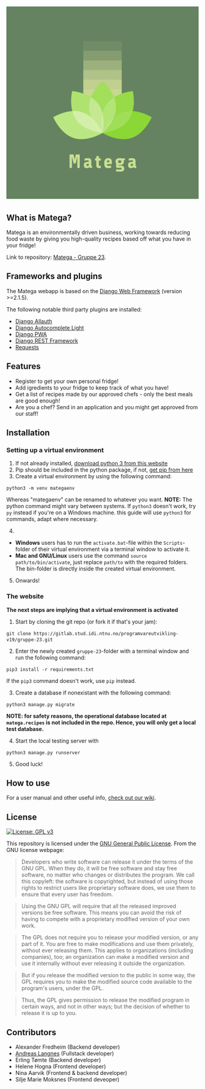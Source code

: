 # ![pageres](matega/static/imgs/matega.jpg)

## What is Matega?
Matega is an environmentally driven business, working towards reducing food waste by giving you high-quality recipes based off what you have in your fridge!

Link to repository: [Matega - Gruppe 23](https://gitlab.stud.idi.ntnu.no/programvareutvikling-v19/gruppe-23).


## Frameworks and plugins
The Matega webapp is based on the [Django Web Framework](https://www.djangoproject.com/) (version >=2.1.5).

The following notable third party plugins are installed:
* [Django Allauth](https://django-allauth.readthedocs.io/en/latest/index.html)
* [Django Autocomplete Light](https://django-autocomplete-light.readthedocs.io/en/master/index.html)
* [Django PWA](https://pypi.org/project/django-pwa/)
* [Django REST Framework](https://www.django-rest-framework.org/)
* [Requests](http://www.python-requests.org/en/latest/)

## Features

* Register to get your own personal fridge!
* Add igredients to your fridge to keep track of what you have!
* Get a list of recipes made by our approved chefs - only the best meals are good enough!
* Are you a chef? Send in an application and you might get approved from our staff!

## Installation

### Setting up a virtual environment

1. If not already installed, [download python 3 from this website](https://www.python.org/downloads/)
2. Pip should be included in the python package, if not, [get pip from here](https://pip.pypa.io/en/stable/installing/)
3. Create a virtual environment by using the following command:
```
python3 -m venv mategaenv
```
Whereas "mategaenv" can be renamed to whatever you want.
**NOTE:** The python command might vary between systems. If `python3` doesn't work, try `py` instead if you're on a Windows machine.
this guide will use `python3` for commands, adapt where necessary.

4. 
* **Windows** users has to run the `activate.bat`-file within the `Scripts`-folder of their virtual environment via a terminal window to activate it.
* **Mac and GNU/Linux** users use the command `source path/to/bin/activate`, just replace `path/to` with the required folders. The bin-folder is directly inside the created
virtual environment.
5. Onwards!

### The website

**The next steps are implying that a virtual environment is activated**

1. Start by cloning the git repo (or fork it if that's your jam):
```
git clone https://gitlab.stud.idi.ntnu.no/programvareutvikling-v19/gruppe-23.git
```
2. Enter the newly created `gruppe-23`-folder with a terminal window and run the following command:
```
pip3 install -r requirements.txt
```
If the `pip3` command doesn't work, use `pip` instead.

3. Create a database if nonexistant with the following command: 
```
python3 manage.py migrate
```
**NOTE: for safety reasons, the operational database located at `matega.recipes` is not included in the repo. Hence, you will only get a local test database.**

4. Start the local testing server with
```
python3 manage.py runserver
```

5. Good luck!


## How to use
For a user manual and other useful info, [check out our wiki](https://gitlab.stud.idi.ntnu.no/programvareutvikling-v19/gruppe-23/wikis/home).

## License
[![License: GPL v3](https://img.shields.io/badge/License-GPLv3-blue.svg)](https://www.gnu.org/licenses/gpl-3.0)

This repository is licensed under the [GNU General Public License](https://www.gnu.org/licenses/gpl-3.0.en.html). From the GNU license webpage:
> Developers who write software can release it under the terms of the GNU GPL. When they do, it will be free software and stay free software, 
no matter who changes or distributes the program. We call this copyleft: the software is copyrighted, but instead of using those rights to restrict 
users like proprietary software does, we use them to ensure that every user has freedom.

> Using the GNU GPL will require that all the released improved versions be free software. 
This means you can avoid the risk of having to compete with a proprietary modified version of your own work.

> The GPL does not require you to release your modified version, or any part of it. 
You are free to make modifications and use them privately, without ever releasing them. 
This applies to organizations (including companies), too; 
an organization can make a modified version and use it internally without ever releasing it outside the organization.

> But if you release the modified version to the public in some way, the GPL requires you to make the modified source code available to the program's users, under the GPL.

> Thus, the GPL gives permission to release the modified program in certain ways, and not in other ways; but the decision of whether to release it is up to you.

## Contributors
* Alexander Fredheim (Backend developer)
* [Andreas Langnes](https://github.com/Realfsen) (Fullstack developer)
* Erling Tømte (Backend developer)
* Helene Hogna (Frontend developer)
* Nina Aarvik (Frontend & backend developer)
* Silje Marie Moksnes (Frontend deveoper)

